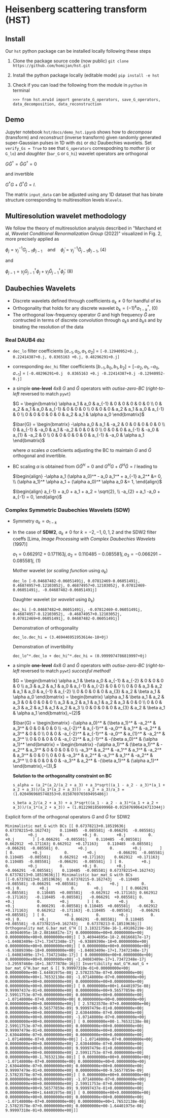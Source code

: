 # Heisenberg scattering transform (HST)

## Install

Our `hst` python package can be installed locally following these steps

1. Clone the package source code (now public) `git clone https://github.com/homijan/hst.git`

2. Install the python package locally (editable mode) `pip install -e hst`

3. Check if you can load the following from the module in `python` in terminal

   `>>> from hst.mrw1d import generate_G_operators, save_G_operators, data_decomposition, data_reconstruction`

## Demo

Jupyter notebook `hst/docs/demo_hst.ipynb` shows how to *decompose* (transform) and *reconstruct* (inverse transform) given randomly generated super-Gaussian pulses in 1D with `db1` or `db2` Daubechies wavelets. Set `verify_Gs = True` to see that `G_operators` correspodning to *mother* (`G` or `G_lo`) and *daughter* (`bar_G` or `G_hi`) wavelet operators are orthogonal

$`G \bar{G}^{\dagger} = \bar{G} G^{\dagger} = 0`$

and invertible

$`G^{\dagger}G + \bar{G}^{\dagger}\bar{G} = I.`$

The matrix `input_data` can be adjusted using any 1D dataset that has binate structure corresponding to multiresoltion levels `Nlevels`. 

## Multiresolution wavelet methodology

We follow the theory of multiresolution analysis described in "Marchand et al, *Wavelet Conditional Renormalization Group* (2022)"
visualized in Fig. 2, more precisely applied as

$`\phi_j = \gamma_j^{-1} G_{j-1} \phi_{j-1} \quad\text{and}\quad \bar{\phi}_j = \gamma_j^{-1} \bar{G}_{j-1} \phi_{j-1},~(4)`$

and

$`\phi_{j-1} = \gamma_j G_{j-1}^\dagger \phi_j + \gamma_j \bar{G}_{j-1}^\dagger \bar{\phi}_j.~(8)`$
## Daubechies Wavelets
- Discrete wavelets defined through coefficients $`a_k \neq 0`$ for handful of $`k`$s
- Orthogonality that holds for any discrete wavelet $`b_k = (-1)^k a^*_{1-k},~(0)`$
- The orthogonal low-frequency operator $G$ and high frequency $\bar{G}$ are contructed in terms of discrete convolution through $`a_k`$s and $`b_k`$s and by binating the resolution of the data  

### Real DAUB4 `db2`
- `dec_lo` filter coefficients $`[a_{-1}, a_0, a_1, a_2]`$ = `[-0.12940952+0.j, 0.22414387+0.j, 0.8365163 +0.j, 0.48296291+0.j]`
- corresponding `dec_hi` filter coefficients $`[b_{-1}, b_0, b_1, b_2] = [-a_{2}, a_1, -a_0, a_{-1}]`$ = `[-0.48296291+0.j  0.8365163 +0.j -0.22414387+0.j -0.12940952-0.j]`
- a simple **one-level** 4x8 $G$ and $\bar{G}$ operators with *outise-zero-BC* (*right-to-left* reversed to match `pywt`)

  $`G = \begin{bmatrix}
  \alpha a_1 & a_0 & a_{-1} & 0 & 0 & 0 & 0 & 0
  \\
  0 & a_2 & a_1 & a_0 & a_{-1} & 0 & 0 & 0
  \\
  0 & 0 & 0 & a_2 & a_1 & a_0 & a_{-1} & 0
  \\
  0 & 0 & 0 & 0 & 0 & a_2 & a_1 & \alpha a_0
  \end{bmatrix}`$

  $`\bar{G} = \begin{bmatrix}
  -\alpha a_0 & a_1 & -a_2 & 0 & 0 & 0 & 0 & 0
  \\
  0 & a_{-1} & -a_0 & a_1 & -a_2 & 0 & 0 & 0
  \\
  0 & 0 & 0 & a_{-1} & -a_0 & a_{1} & -a_2 & 0
  \\
  0 & 0 & 0 & 0 & 0 & a_{-1} & -a_0 & \alpha a_1
  \end{bmatrix}`$

  where $`\alpha`$ scales $a$ coeficients adjusting the BC to maintain $G$ and $\bar{G}$ orthogonal and invertible. 

- BC scaling $\alpha$ is obtained from $`G\bar{G}^H = 0`$ and $`G^{H}G + \bar{G}^{H} \bar{G} = I`$ leading to

  $`\begin{align}
  -\alpha a_1 (\alpha a_0)^* - a_0 a_1^* + a_{-1} a_2^* &= 0,
  \\
  (\alpha a_1)^* \alpha a_1 + (\alpha a_0)^* \alpha a_0 &= 1,
  \end{align}`$
  
  $`\begin{align}
  a_{-1} + a_0 + a_1 + a_2 = \sqrt{2},
  \\
  -a_{2} + a_1 -a_0 + a_{-1} = 0,
  \end{align}`$
  
### Complex Symmetric Daubechies Wavelets (SDW)

- Symmetry $`a_k = a_{1-k}`$
- In the case of **SDW2**, $`a_k \neq 0`$ for $`k = -2, -1, 0, 1, 2`$ and the SDW2 filter coeffs [Lima, *Image Processing with Complex Daubechies Wavelets* (1997)]

  $`a_1 = 0.662912+0.171163j, a_2 = 0.110485-0.085581j, a_3 = -0.066291-0.085581j,~(1)`$

  Mother wavelet (or *scaling function* using $`a_k`$)

  `dec_lo [-0.04687482-0.06051491j, 0.07812469-0.06051491j, 0.46874957+0.12103052j, 0.46874957+0.12103052j, 0.07812469-0.06051491j, -0.04687482-0.06051491j]`

  Daughter wavelet (or *wavelet* using $`b_k`$)

  `dec_hi [-0.04687482+0.06051491j, -0.07812469-0.06051491j, 0.46874957-0.12103052j, -0.46874957+0.12103052j, 0.07812469+0.06051491j, 0.04687482-0.06051491j]`

  Demonstration of orthogonality 

  `dec_lo.dec_hi = (3.469446951953614e-18+0j)`

  Demonstration of invertibility

  `dec_lo^*.dec_lo + dec_hi^*.dec_hi = (0.9999974786819997+0j)`

- a simple **one-level** 4x8 $G$ and $\bar{G}$ operators with *outise-zero-BC* (*right-to-left* reversed to match `pywt`) *succesful method!*

  $`G = \begin{bmatrix}
  \alpha a_1 & \beta a_0 & a_{-1} & a_{-2} & 0 & 0 & 0 & 0
  \\
  a_3 & a_2 & a_1 & a_0 & a_{-1} & a_{-2} & 0 & 0
  \\
  0 & 0 & a_3 & a_2 & a_1 & a_0 & a_{-1} & a_{-2}
  \\
  0 & 0 & 0 & 0 & a_{3} & a_2 & \beta a_1 & \alpha a_0
  \end{bmatrix} = \begin{bmatrix}
  \alpha a_1 & \beta a_1 & a_2 & a_3 & 0 & 0 & 0 & 0
  \\
  a_3 & a_2 & a_1 & a_1 & a_2 & a_3 & 0 & 0
  \\
  0 & 0 & a_3 & a_2 & a_1 & a_1 & a_2 & a_3
  \\
  0 & 0 & 0 & 0 & a_{3} & a_2 & \beta a_1 & \alpha a_1
  \end{bmatrix},~(2)`$

  $`\bar{G} = \begin{bmatrix}
  -(\alpha a_0)^* & (\beta a_1)^* & -a_2^* & a_3^* & 0 & 0 & 0 & 0
  \\
  -a_{-2}^* & a_{-1}^* & -a_0^* & a_1^* & -a_2^* & a_3^* & 0 & 0
  \\
  0 & 0 & -a_{-2}^* & a_{-1}^* & -a_0^* & a_{1}^* & -a_2^* & a_3^*
  \\
  0 & 0 & 0 & 0 & -a_{-2}^* & a_{-1}^* & -(\beta a_0)^* & (\alpha a_1)^*
  \end{bmatrix} = \begin{bmatrix}
  -(\alpha a_1)^* & (\beta a_1)^* & -a_2^* & a_3^* & 0 & 0 & 0 & 0
  \\
  -a_3^* & a_2^* & -a_1^* & a_1^* & -a_2^* & a_3^* & 0 & 0
  \\
  0 & 0 & -a_3^* & a_2^* & -a_1^* & a_1^* & -a_2^* & a_3^*
  \\
  0 & 0 & 0 & 0 & -a_3^* & a_2^* & -(\beta a_1)^* & (\alpha a_1)^*
  \end{bmatrix},~(3),`$

  **Solution to the orthogonality constraint on BC**

  `s_alpha = (a_2*(a_2/(a_2 + a_3) + a_3*sqrt((a_1 - a_2 - a_3)*(a_1 + a_2 + a_3))/(a_1*(a_2 + a_3))) - a_2 + a_3)/a_3 = (1.0204969605748353+0.015876976569495486j)`
  
  `s_beta a_2/(a_2 + a_3) + a_3*sqrt((a_1 - a_2 - a_3)*(a_1 + a_2 + a_3))/(a_1*(a_2 + a_3)) = (1.012298185699968-0.015876906424713344j)`

Explicit form of the orthogonal operators $`G`$ and $`\bar{G}`$ for SDW2

`Minimalistic mat_G with BCs
[[ 0.67378213+0.18519636j  0.67378215+0.162743j    0.110485  -0.085581j
  -0.066291  -0.085581j    0.        +0.j          0.        +0.j
   0.        +0.j          0.        +0.j        ]
 [-0.066291  -0.085581j    0.110485  -0.085581j    0.662912  +0.171163j
   0.662912  +0.171163j    0.110485  -0.085581j   -0.066291  -0.085581j
   0.        +0.j          0.        +0.j        ]
 [ 0.        +0.j          0.        +0.j         -0.066291  -0.085581j
   0.110485  -0.085581j    0.662912  +0.171163j    0.662912  +0.171163j
   0.110485  -0.085581j   -0.066291  -0.085581j  ]
 [ 0.        +0.j          0.        +0.j          0.        +0.j
   0.        +0.j         -0.066291  -0.085581j    0.110485  -0.085581j
   0.67378215+0.162743j    0.67378213+0.18519636j]]
Minimalistic bar_mat_G with BCs
[[-0.67378213+0.18519636j  0.67378215-0.162743j   -0.110485  -0.085581j
  -0.066291  +0.085581j    0.        +0.j          0.        +0.j
   0.        +0.j          0.        +0.j        ]
 [ 0.066291  -0.085581j    0.110485  +0.085581j   -0.662912  +0.171163j
   0.662912  -0.171163j   -0.110485  -0.085581j   -0.066291  +0.085581j
   0.        +0.j          0.        +0.j        ]
 [ 0.        +0.j          0.        +0.j          0.066291  -0.085581j
   0.110485  +0.085581j   -0.662912  +0.171163j    0.662912  -0.171163j
  -0.110485  -0.085581j   -0.066291  +0.085581j  ]
 [ 0.        +0.j          0.        +0.j          0.        +0.j
   0.        +0.j          0.066291  -0.085581j    0.110485  +0.085581j
  -0.67378215+0.162743j    0.67378213-0.18519636j]]
Orthogonality mat_G.bar_mat_G^H
[[ 3.18321758e-16-1.49186219e-16j  3.46944695e-18-2.08166817e-17j
   0.00000000e+00+0.00000000e+00j  0.00000000e+00+0.00000000e+00j]
 [ 3.46944695e-18-2.08166817e-17j -1.04083409e-17+1.73472348e-17j
  -6.93889390e-18+0.00000000e+00j  0.00000000e+00+0.00000000e+00j]
 [ 0.00000000e+00+0.00000000e+00j -6.93889390e-18+0.00000000e+00j
  -1.04083409e-17+1.73472348e-17j -1.04083409e-17+1.73472348e-17j]
 [ 0.00000000e+00+0.00000000e+00j  0.00000000e+00+0.00000000e+00j
  -1.04083409e-17+1.73472348e-17j -3.29597460e-16+1.38777878e-16j]]
Invertibility mat_G^H.mat_G + bar_mat_G^H.bar_mat_G
[[ 9.99997310e-01+0.00000000e+00j  0.00000000e+00-1.64401975e-08j
   2.57823578e-07+0.00000000e+00j  0.00000000e+00+1.76532138e-08j
  -1.07148000e-07+0.00000000e+00j  0.00000000e+00+0.00000000e+00j
   0.00000000e+00+0.00000000e+00j  0.00000000e+00+0.00000000e+00j]
 [ 0.00000000e+00+1.64401975e-08j  9.99997437e-01+0.00000000e+00j
   0.00000000e+00+9.56577859e-09j  2.59911753e-07+0.00000000e+00j
   0.00000000e+00+0.00000000e+00j -1.07148000e-07+0.00000000e+00j
   0.00000000e+00+0.00000000e+00j  0.00000000e+00+0.00000000e+00j]
 [ 2.57823578e-07+0.00000000e+00j  0.00000000e+00-9.56577859e-09j
   9.99997479e-01+0.00000000e+00j  0.00000000e+00+0.00000000e+00j
   2.63044000e-07+0.00000000e+00j  0.00000000e+00+0.00000000e+00j
  -1.07148000e-07+0.00000000e+00j  0.00000000e+00+0.00000000e+00j]
 [ 0.00000000e+00-1.76532138e-08j  2.59911753e-07+0.00000000e+00j
   0.00000000e+00+0.00000000e+00j  9.99997479e-01+0.00000000e+00j
   0.00000000e+00+0.00000000e+00j  2.63044000e-07+0.00000000e+00j
   0.00000000e+00+0.00000000e+00j -1.07148000e-07+0.00000000e+00j]
 [-1.07148000e-07+0.00000000e+00j  0.00000000e+00+0.00000000e+00j
   2.63044000e-07+0.00000000e+00j  0.00000000e+00+0.00000000e+00j
   9.99997479e-01+0.00000000e+00j  0.00000000e+00+0.00000000e+00j
   2.59911753e-07+0.00000000e+00j  0.00000000e+00-1.76532138e-08j]
 [ 0.00000000e+00+0.00000000e+00j -1.07148000e-07+0.00000000e+00j
   0.00000000e+00+0.00000000e+00j  2.63044000e-07+0.00000000e+00j
   0.00000000e+00+0.00000000e+00j  9.99997479e-01+0.00000000e+00j
   0.00000000e+00-9.56577859e-09j  2.57823578e-07+0.00000000e+00j]
 [ 0.00000000e+00+0.00000000e+00j  0.00000000e+00+0.00000000e+00j
  -1.07148000e-07+0.00000000e+00j  0.00000000e+00+0.00000000e+00j
   2.59911753e-07+0.00000000e+00j  0.00000000e+00+9.56577859e-09j
   9.99997437e-01+0.00000000e+00j  0.00000000e+00+1.64401975e-08j]
 [ 0.00000000e+00+0.00000000e+00j  0.00000000e+00+0.00000000e+00j
   0.00000000e+00+0.00000000e+00j -1.07148000e-07+0.00000000e+00j
   0.00000000e+00+1.76532138e-08j  2.57823578e-07+0.00000000e+00j
   0.00000000e+00-1.64401975e-08j  9.99997310e-01+0.00000000e+00j]]`
